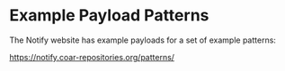# Example Payload Patterns

The Notify website has example payloads for a set of example patterns:

https://notify.coar-repositories.org/patterns/

